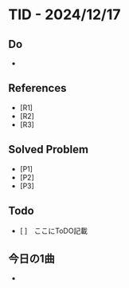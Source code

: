 # TID - 2024/12/17
<!--
## Learnings
- 
- 
-->


## Do
- 

## References
- [R1] 
- [R2] 
- [R3] 

## Solved Problem
- [P1] 
- [P2] 
- [P3] 


## Todo
- [ ]　ここにToDO記載

## 今日の1曲
- 
